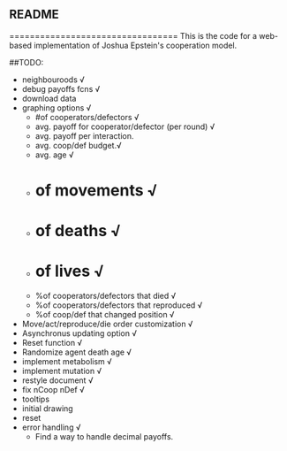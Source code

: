 ## README
=================================
This is the code for a web-based implementation 
of Joshua Epstein's cooperation model. 


##TODO:
- neighbouroods √
- debug payoffs fcns √
- download data
- graphing options √
	- #of cooperators/defectors √
	- avg. payoff for cooperator/defector (per round) √
	- avg. payoff per interaction. 
	- avg. coop/def budget.√
	- avg. age √
	- # of movements √
	- # of deaths √
	- # of lives √
	- %of cooperators/defectors that died √
	- %of cooperators/defectors that reproduced √
	- %of coop/def that changed position √
- Move/act/reproduce/die order customization √
- Asynchronus updating option √
- Reset function √
- Randomize agent death age √
- implement metabolism √
- implement mutation √ 
- restyle document √
- fix nCoop nDef √
- tooltips
- initial drawing
- reset 
- error handling √
  - Find a way to handle decimal payoffs.
